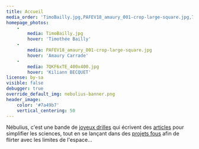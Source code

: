 ```yaml
---
title: Accueil
media_order: 'TimoBailly.jpg,PAFEV18_amaury_001-crop-large-square.jpg,7QKF6xTE_400x400.jpg,nebulius-banner.png'
homepage_photos:
    -
        media: TimoBailly.jpg
        hover: 'Timothée Bailly'
    -
        media: PAFEV18_amaury_001-crop-large-square.jpg
        hover: 'Amaury Carrade'
    -
        media: 7QKF6xTE_400x400.jpg
        hover: 'Kiliann BECQUET'
license: by-sa
visible: false
debugger: true
override_default_img: nebulius-banner.png
header_image:
    color: '#7a49b7'
    vertical_centering: 50
---
```


Nébulius, c'est une bande de [joyeux drilles](/nous) qui écrivent des [articles](/notes) pour simplifier les sciences, tout en se lançant dans des [projets fous](/projets) afin de flirter avec les limites de l'espace…
